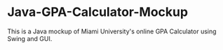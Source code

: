 # Java-GPA-Calculator-Mockup

This is a Java mockup of Miami University's online GPA Calculator using Swing and GUI.
